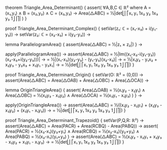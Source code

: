 theorem Triangle_Area_Determinant() {
  assert(
    ∀A,B,C ∈ ℝ² where
    A = (x₁,y₁) ∧ B = (x₂,y₂) ∧ C = (x₃,y₃) →
    Area(△ABC) = ½|det⎣⎢⎡x₁ y₁ 1x₂ y₂ 1x₃ y₃ 1⎦⎥⎤|
  )
}

proof Triangle_Area_Determinant_Complex() {
  setVar(z₁: ℂ = (x₁-x₃) + i(y₁-y₃)) →
  setVar(z₂: ℂ = (x₂-x₃) + i(y₂-y₃)) →
  
  lemma ParallelogramArea() {
    assert(Area(△ABC) = ½|z₁ × z₂|)
  } →
  
  apply(ParallelogramArea()) →
  assert(Area(△ABC) = ½|Im((x₁-x₃-i(y₁-y₃))(x₂-x₃+i(y₂-y₃)))| →
    = ½|(x₁-x₃)(y₂-y₃) - (y₁-y₃)(x₂-x₃)| →
    = ½|x₁y₂ - y₁x₂ + x₂y₃ - y₂x₃ + x₃y₁ - y₃x₁| →
    = ½|det⎣⎢⎡x₁ y₁ 1x₂ y₂ 1x₃ y₃ 1⎦⎥⎤|)
}

proof Triangle_Area_Determinant_Origin() {
  setVar(O: ℝ² = (0,0)) →
  assert(Area(△ABC) = Area(△OAB) + Area(△OBC) + Area(△OCA)) →
  
  lemma OriginTriangleArea() {
    assert(
      Area(△OAB) = ½(x₁y₂ - x₂y₁) ∧
      Area(△OBC) = ½(x₂y₃ - x₃y₂) ∧
      Area(△OCA) = ½(x₃y₁ - x₁y₃)
    )
  } →
  
  apply(OriginTriangleArea()) →
  assert(Area(△ABC) = ½((x₁y₂ - x₂y₁) + (x₂y₃ - x₃y₂) + (x₃y₁ - x₁y₃)) →
    = ½|det⎣⎢⎡x₁ y₁ 1x₂ y₂ 1x₃ y₃ 1⎦⎥⎤|)
}

proof Triangle_Area_Determinant_Trapezoid() {
  setVar(P,Q,R: ℝ²) →
  assert(Area(△ABC) = Area(PACR) + Area(RCBQ) - Area(PABQ)) →
  assert(
    Area(PACR) = ½(x₃-x₁)(y₃+y₁) ∧
    Area(RCBQ) = ½(x₂-x₃)(y₂+y₃) ∧
    Area(PABQ) = ½(x₂-x₁)(y₁+y₂)
  ) →
  assert(Area(△ABC) = ½(x₁y₂ - x₂y₁ + x₂y₃ - x₃y₂ + x₃y₁ - x₁y₃) →
    = ½|det⎣⎢⎡x₁ y₁ 1x₂ y₂ 1x₃ y₃ 1⎦⎥⎤|)
}